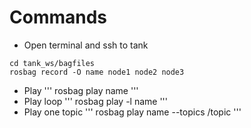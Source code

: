 # Commands
- Open terminal and ssh to tank
```
cd tank_ws/bagfiles
rosbag record -O name node1 node2 node3
```
- Play 
'''
rosbag play name
'''
- Play loop
'''
rosbag play -l name
'''
- Play one topic
'''
rosbag play name --topics /topic
'''